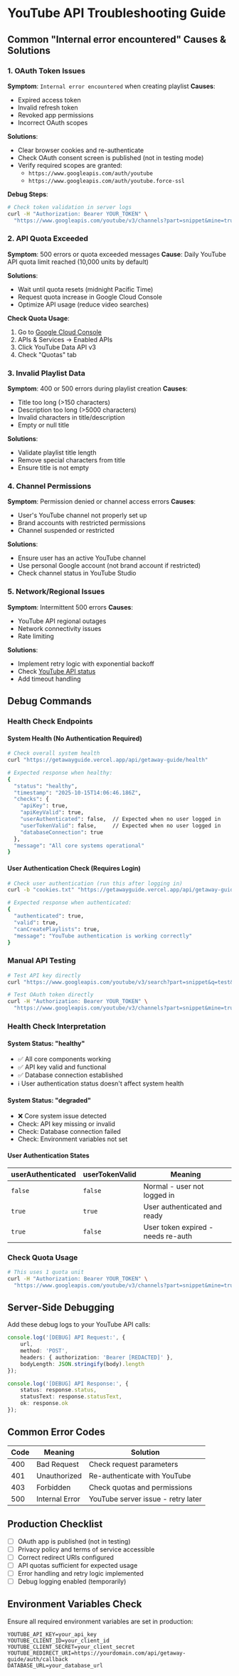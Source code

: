 # YouTube API Troubleshooting Guide

## Common "Internal error encountered" Causes & Solutions

### 1. **OAuth Token Issues**

**Symptom**: `Internal error encountered` when creating playlist
**Causes**:

- Expired access token
- Invalid refresh token
- Revoked app permissions
- Incorrect OAuth scopes

**Solutions**:

- Clear browser cookies and re-authenticate
- Check OAuth consent screen is published (not in testing mode)
- Verify required scopes are granted:
  - `https://www.googleapis.com/auth/youtube`
  - `https://www.googleapis.com/auth/youtube.force-ssl`

**Debug Steps**:

```bash
# Check token validation in server logs
curl -H "Authorization: Bearer YOUR_TOKEN" \
  "https://www.googleapis.com/youtube/v3/channels?part=snippet&mine=true"
```

### 2. **API Quota Exceeded**

**Symptom**: 500 errors or quota exceeded messages
**Cause**: Daily YouTube API quota limit reached (10,000 units by default)

**Solutions**:

- Wait until quota resets (midnight Pacific Time)
- Request quota increase in Google Cloud Console
- Optimize API usage (reduce video searches)

**Check Quota Usage**:

1. Go to [Google Cloud Console](https://console.cloud.google.com/)
2. APIs & Services → Enabled APIs
3. Click YouTube Data API v3
4. Check "Quotas" tab

### 3. **Invalid Playlist Data**

**Symptom**: 400 or 500 errors during playlist creation
**Causes**:

- Title too long (>150 characters)
- Description too long (>5000 characters)
- Invalid characters in title/description
- Empty or null title

**Solutions**:

- Validate playlist title length
- Remove special characters from title
- Ensure title is not empty

### 4. **Channel Permissions**

**Symptom**: Permission denied or channel access errors
**Causes**:

- User's YouTube channel not properly set up
- Brand accounts with restricted permissions
- Channel suspended or restricted

**Solutions**:

- Ensure user has an active YouTube channel
- Use personal Google account (not brand account if restricted)
- Check channel status in YouTube Studio

### 5. **Network/Regional Issues**

**Symptom**: Intermittent 500 errors
**Causes**:

- YouTube API regional outages
- Network connectivity issues
- Rate limiting

**Solutions**:

- Implement retry logic with exponential backoff
- Check [YouTube API status](https://developers.google.com/youtube/v3/status)
- Add timeout handling

## Debug Commands

### Health Check Endpoints

#### System Health (No Authentication Required)
```bash
# Check overall system health
curl "https://getawayguide.vercel.app/api/getaway-guide/health"

# Expected response when healthy:
{
  "status": "healthy",
  "timestamp": "2025-10-15T14:06:46.186Z",
  "checks": {
    "apiKey": true,
    "apiKeyValid": true,
    "userAuthenticated": false,  // Expected when no user logged in
    "userTokenValid": false,     // Expected when no user logged in
    "databaseConnection": true
  },
  "message": "All core systems operational"
}
```

#### User Authentication Check (Requires Login)
```bash
# Check user authentication (run this after logging in)
curl -b "cookies.txt" "https://getawayguide.vercel.app/api/getaway-guide/auth/check"

# Expected response when authenticated:
{
  "authenticated": true,
  "valid": true,
  "canCreatePlaylists": true,
  "message": "YouTube authentication is working correctly"
}
```

### Manual API Testing
```bash
# Test API key directly
curl "https://www.googleapis.com/youtube/v3/search?part=snippet&q=test&key=YOUR_API_KEY"

# Test OAuth token directly
curl -H "Authorization: Bearer YOUR_TOKEN" \
  "https://www.googleapis.com/youtube/v3/channels?part=snippet&mine=true"
```

### Health Check Interpretation

#### System Status: "healthy"
- ✅ All core components working
- ✅ API key valid and functional
- ✅ Database connection established
- ℹ️ User authentication status doesn't affect system health

#### System Status: "degraded"
- ❌ Core system issue detected
- Check: API key missing or invalid
- Check: Database connection failed
- Check: Environment variables not set

#### User Authentication States
| userAuthenticated | userTokenValid | Meaning |
|------------------|----------------|---------|
| `false` | `false` | Normal - user not logged in |
| `true` | `true` | User authenticated and ready |
| `true` | `false` | User token expired - needs re-auth |

### Check Quota Usage

```bash
# This uses 1 quota unit
curl -H "Authorization: Bearer YOUR_TOKEN" \
  "https://www.googleapis.com/youtube/v3/channels?part=snippet&mine=true"
```

## Server-Side Debugging

Add these debug logs to your YouTube API calls:

```typescript
console.log('[DEBUG] API Request:', {
	url,
	method: 'POST',
	headers: { authorization: 'Bearer [REDACTED]' },
	bodyLength: JSON.stringify(body).length
});

console.log('[DEBUG] API Response:', {
	status: response.status,
	statusText: response.statusText,
	ok: response.ok
});
```

## Common Error Codes

| Code | Meaning        | Solution                           |
| ---- | -------------- | ---------------------------------- |
| 400  | Bad Request    | Check request parameters           |
| 401  | Unauthorized   | Re-authenticate with YouTube       |
| 403  | Forbidden      | Check quotas and permissions       |
| 500  | Internal Error | YouTube server issue - retry later |

## Production Checklist

- [ ] OAuth app is published (not in testing)
- [ ] Privacy policy and terms of service accessible
- [ ] Correct redirect URIs configured
- [ ] API quotas sufficient for expected usage
- [ ] Error handling and retry logic implemented
- [ ] Debug logging enabled (temporarily)

## Environment Variables Check

Ensure all required environment variables are set in production:

```env
YOUTUBE_API_KEY=your_api_key
YOUTUBE_CLIENT_ID=your_client_id
YOUTUBE_CLIENT_SECRET=your_client_secret
YOUTUBE_REDIRECT_URI=https://yourdomain.com/api/getaway-guide/auth/callback
DATABASE_URL=your_database_url
```
